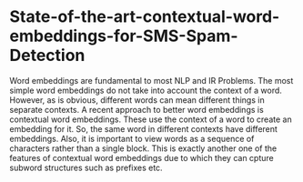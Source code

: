 # State-of-the-art-contextual-word-embeddings-for-SMS-Spam-Detection
Word embeddings are fundamental to most NLP and IR Problems. The most simple word embeddings do not take into account the context of a word. 
However, as is obvious, different words can mean different things in separate contexts. 
A recent approach to better word embeddings is contextual word embeddings. These use the context of a word to create an embedding for it. 
So, the same word in different contexts have different embeddings. 
Also, it is important to view words as a sequence of characters rather than a single block. 
This is exactly another one of the features of contextual word embeddings due to which they can cpture subword structures such as prefixes etc.
